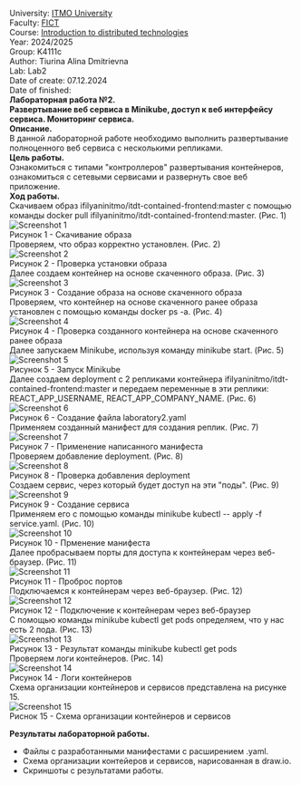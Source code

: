 University: [ITMO University](https://itmo.ru/ru/)  
Faculty: [FICT](https://fict.itmo.ru)  
Course: [Introduction to distributed technologies](https://github.com/itmo-ict-faculty/introduction-to-distributed-technologies)  
Year: 2024/2025  
Group: K4111c  
Author: Tiurina Alina Dmitrievna  
Lab: Lab2  
Date of create: 07.12.2024  
Date of finished:   
**Лабораторная работа №2.**    
**Развертывание веб сервиса в Minikube, доступ к веб интерфейсу сервиса. Мониторинг сервиса.**   
**Описание.**  
В данной лабораторной работе необходимо выполнить развертывание полноценного веб сервиса с несколькими репликами.   
**Цель работы.**  
Ознакомиться с типами "контроллеров" развертывания контейнеров, ознакомиться с сетевыми сервисами и развернуть свое веб приложение.   
**Ход работы.**  
Скачиваем образ ifilyaninitmo/itdt-contained-frontend:master с помощью команды docker pull ifilyaninitmo/itdt-contained-frontend:master. (Рис. 1)  
![Screenshot 1](https://github.com/Adalin43/2024_2025-introduction_to_distributed_technologies-k4111c-tiurina_a_d/blob/main/lab2/imagine/1.jpg)   
Рисунок 1 - Скачивание образа  
Проверяем, что образ корректно установлен. (Рис. 2)  
![Screenshot 2](https://github.com/Adalin43/2024_2025-introduction_to_distributed_technologies-k4111c-tiurina_a_d/blob/main/lab2/imagine/2.jpg)   
Рисунок 2 - Проверка установки образа   
Далее создаем контейнер на основе скаченного образа. (Рис. 3)  
![Screenshot 3](https://github.com/Adalin43/2024_2025-introduction_to_distributed_technologies-k4111c-tiurina_a_d/blob/main/lab2/imagine/3.jpg)   
Рисунок 3 - Создание образа на основе скаченного образа  
Проверяем, что контейнер на основе скаченного ранее образа установлен с помощью команды docker ps -a. (Рис. 4)  
![Screenshot 4](https://github.com/Adalin43/2024_2025-introduction_to_distributed_technologies-k4111c-tiurina_a_d/blob/main/lab2/imagine/4.jpg)   
Рисунок 4 - Проверка созданного контейнера на основе скаченного ранее образа   
Далее запускаем Minikube, используя команду minikube start. (Рис. 5)  
![Screenshot 5](https://github.com/Adalin43/2024_2025-introduction_to_distributed_technologies-k4111c-tiurina_a_d/blob/main/lab2/imagine/5.jpg)   
Рисунок 5 - Запуск Minikube  
Далее создаем deployment с 2 репликами контейнера ifilyaninitmo/itdt-contained-frontend:master и передаем переменные в эти реплики: REACT_APP_USERNAME, REACT_APP_COMPANY_NAME. (Рис. 6)     
![Screenshot 6](https://github.com/Adalin43/2024_2025-introduction_to_distributed_technologies-k4111c-tiurina_a_d/blob/main/lab2/imagine/6.jpg)   
Рисунок 6 - Создание файла laboratory2.yaml   
Применяем созданный манифест для создания реплик. (Рис. 7)   
![Screenshot 7](https://github.com/Adalin43/2024_2025-introduction_to_distributed_technologies-k4111c-tiurina_a_d/blob/main/lab2/imagine/7.jpg)   
Рисунок 7 - Применение написанного манифеста    
Проверяем добавление deployment. (Рис. 8)   
![Screenshot 8](https://github.com/Adalin43/2024_2025-introduction_to_distributed_technologies-k4111c-tiurina_a_d/blob/main/lab2/imagine/8.jpg)    
Рисунок 8 - Проверка добавления deployment   
Создаем сервис, через который будет доступ на эти "поды". (Рис. 9)  
![Screenshot 9](https://github.com/Adalin43/2024_2025-introduction_to_distributed_technologies-k4111c-tiurina_a_d/blob/main/lab2/imagine/9.jpg)    
Рисунок 9 - Создание сервиса  
Применяем его с помощью команды minikube kubectl -- apply -f service.yaml. (Рис. 10)    
![Screenshot 10](https://github.com/Adalin43/2024_2025-introduction_to_distributed_technologies-k4111c-tiurina_a_d/blob/main/lab2/imagine/10.jpg)   
Рисунок 10 - Прменение манифеста    
Далее пробрасываем порты для доступа к контейнерам через веб-браузер. (Рис. 11)  
![Screenshot 11](https://github.com/Adalin43/2024_2025-introduction_to_distributed_technologies-k4111c-tiurina_a_d/blob/main/lab2/imagine/11.jpg)   
Рисунок 11 - Проброс портов  
Подключаемся к контейнерам через веб-браузер. (Рис. 12)   
![Screenshot 12](https://github.com/Adalin43/2024_2025-introduction_to_distributed_technologies-k4111c-tiurina_a_d/blob/main/lab2/imagine/12.jpg)    
Рисунок 12 - Подключение к контейнерам через веб-браузер    
С помощью команды minikube kubectl get pods определяем, что у нас есть 2 пода. (Рис. 13)   
![Screenshot 13](https://github.com/Adalin43/2024_2025-introduction_to_distributed_technologies-k4111c-tiurina_a_d/blob/main/lab2/imagine/13.jpg)    
Рисунок 13 - Результат команды minikube kubectl get pods   
Проверяем логи контейнеров. (Рис. 14)    
![Screenshot 14](https://github.com/Adalin43/2024_2025-introduction_to_distributed_technologies-k4111c-tiurina_a_d/blob/main/lab2/imagine/14.jpg)    
Рисунок 14 - Логи контейнеров   
Схема организации контейнеров и сервисов представлена на рисунке 15.   
![Screenshot 15](https://github.com/Adalin43/2024_2025-introduction_to_distributed_technologies-k4111c-tiurina_a_d/blob/main/lab2/imagine/15.jpg)      
Риснок 15 - Схема организации контейнеров и сервисов    

**Результаты лабораторной работы.**   
- Файлы с разработанными манифестами с расширением .yaml.  
- Схема организации контейеров и сервисов, нарисованная в draw.io.  
- Скриншоты c результатами работы.  
